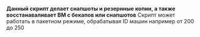 **Данный скрипт делает снапшоты и резернные копии, а также восстанаваливает ВМ с бекапов или снапшотов**
Скрипт может работать в пакетном режиме, обрабатывая ID машин например от 200 до 250
